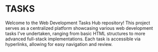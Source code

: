 # TASKS
Welcome to the Web Development Tasks Hub repository! This project serves as a centralized platform showcasing various web development tasks I've undertaken, ranging from basic HTML structures to more advanced full-stack implementations. Each task is accessible via hyperlinks, allowing for easy navigation and review.
